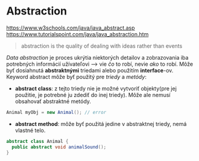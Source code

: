 # Abstraction
https://www.w3schools.com/java/java_abstract.asp <br>
https://www.tutorialspoint.com/java/java_abstraction.htm <br>
> abstraction is the quality of dealing with ideas rather than events

*Data abstraction* je proces ukrýtia niektorých detailov a zobrazovania iba potrebných informácií 
užívateľovi --> vie *čo* to robí, nevie *ako* to robí. Môže byť dosiahnutá **abstraktnými** 
triedami alebo použitím **interface**-ov. <br>
Keyword abstract môže byť použitý pre *triedy* a *metódy*: 
- **abstract class**: z tejto triedy nie je možné vytvoriť objekty(pre jej použitie, je potrebné 
ju zdediť do inej triedy). Môže ale nemusí obsahovať abstraktné metódy.
```java
Animal myObj = new Animal(); // error
```
- **abstract method**: môže byť použitá jedine v abstraktnej triedy, nemá vlastné telo. 
```java
abstract class Animal {
  public abstract void animalSound();
}
```
